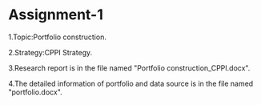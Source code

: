 # Assignment-1
1.Topic:Portfolio construction.


2.Strategy:CPPI Strategy.


3.Research report is in the file named "Portfolio construction_CPPI.docx".


4.The detailed information of portfolio and data source is in the file named "portfolio.docx".

